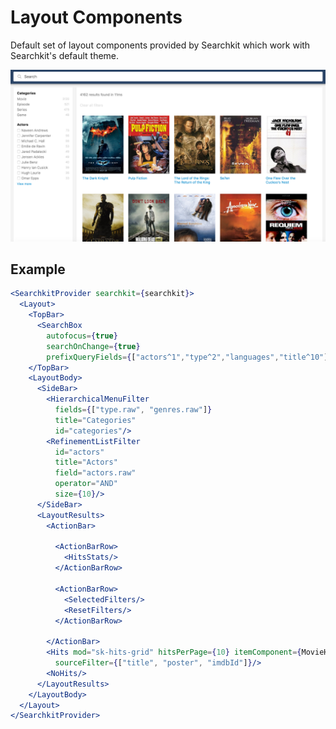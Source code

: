 # Layout Components

Default set of layout components provided by Searchkit which work with Searchkit's default theme.

<img src="./assets/layout-components.png" />

## Example

```jsx
<SearchkitProvider searchkit={searchkit}>
  <Layout>
    <TopBar>
      <SearchBox
        autofocus={true}
        searchOnChange={true}
        prefixQueryFields={["actors^1","type^2","languages","title^10"]}/>
    </TopBar>
    <LayoutBody>
      <SideBar>
        <HierarchicalMenuFilter
          fields={["type.raw", "genres.raw"]}
          title="Categories"
          id="categories"/>
        <RefinementListFilter
          id="actors"
          title="Actors"
          field="actors.raw"
          operator="AND"
          size={10}/>
      </SideBar>
      <LayoutResults>
        <ActionBar>

          <ActionBarRow>
            <HitsStats/>
          </ActionBarRow>

          <ActionBarRow>
            <SelectedFilters/>
            <ResetFilters/>
          </ActionBarRow>

        </ActionBar>
        <Hits mod="sk-hits-grid" hitsPerPage={10} itemComponent={MovieHitsGridItem}
          sourceFilter={["title", "poster", "imdbId"]}/>
        <NoHits/>
      </LayoutResults>
    </LayoutBody>
  </Layout>
</SearchkitProvider>
```

